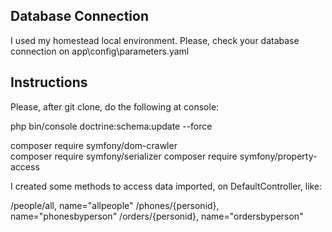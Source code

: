 ## Database Connection

I used my homestead local environment. Please, check your database connection on app\config\parameters.yaml


## Instructions
Please, after git clone, do the following at console:

php bin/console doctrine:schema:update --force

composer require symfony/dom-crawler   
composer require symfony/serializer
composer require symfony/property-access

I created some methods to access data imported, on DefaultController, like:

/people/all, name="allpeople"
/phones/{personid}, name="phonesbyperson" 
/orders/{personid}, name="ordersbyperson"



